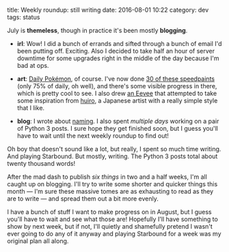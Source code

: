 title: Weekly roundup: still writing
date: 2016-08-01 10:22
category: dev
tags: status

July is **themeless**, though in practice it's been mostly **blogging**.

- **irl**: Wow!  I did a bunch of errands and sifted through a bunch of email I'd been putting off.  Exciting.  Also I decided to take half an hour of server downtime for some upgrades right in the middle of the day because I'm bad at ops.

- **art**: [Daily Pokémon](https://lexyeevee.tumblr.com/tagged/daily-pok%C3%A9mon), of course.  I've now done [30 of these speedpaints](https://lexyeevee.tumblr.com/post/148082697972/just-hit-30-so-heres-a-celebratory-montage-i) (only 75% of daily, oh well), and there's some visible progress in there, which is pretty cool to see.  I also drew [an Eevee](https://lexyeevee.tumblr.com/post/148125683487/tried-to-take-some-inspiration-from-huiro) that attempted to take some inspiration from [huiro](http://huiro.tumblr.com/), a Japanese artist with a really simple style that I like.

- **blog**: I wrote about [naming]({filename}2016-07-26-the-hardest-problem-in-computer-science.markdown).  I also spent _multiple days_ working on a pair of Python 3 posts.  I sure hope they get finished soon, but I guess you'll have to wait until the next weekly roundup to find out!

Oh boy that doesn't sound like a lot, but really, I spent so much time writing.  And playing Starbound.  But mostly, writing.  The Python 3 posts total about twenty thousand words!

After the mad dash to publish _six things_ in two and a half weeks, I'm all caught up on blogging.  I'll try to write some shorter and quicker things this month — I'm sure these massive tomes are as exhausting to read as they are to write — and spread them out a bit more evenly.

I have a bunch of stuff I want to make progress on in August, but I guess you'll have to wait and see what those are!  Hopefully I'll have something to show by next week, but if not, I'll quietly and shamefully pretend I wasn't ever going to do any of it anyway and playing Starbound for a week was my original plan all along.
